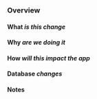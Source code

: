 ### Overview
#### What _is this change_

<!-- Describe highlights of your change -->
<!-- Example: crated new apis for comments feature -->

#### Why _are we doing it_

<!-- Attach trello/notion/sentry card related or describe briefly what are you trying to accomplish or the specification  -->
<!-- Example: trello.com/x-cdsss -->


#### How _will this impact the app_

<!--How will this change have an impact in modules of the code. Does it change a previous functionality or not.-->
<!-- Example: Changed the queueing post posts  -->
<!-- Example: Image Moderation Only  -->


#### Database _changes_

<!-- Add any needed databse changes for this feature-->
<!-- Example
``` sql
ALTER TABLE Post
ADD COLOUMN user_id
```
-->

#### Notes

<!-- Anything else the prson viewing this merge request should know ? -->
<!-- Example: This is a temp fix to be replaced by feature X in 2 weeks -->

